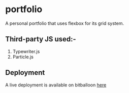# portfolio
A personal portfolio that uses flexbox for its grid system. 

## Third-party JS used:-
1. Typewriter.js
2. Particle.js

## Deployment
A live deployment is available on bitballoon [here](littlestar642.bitballoon.com)

